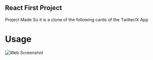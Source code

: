 ## React First Project

Project Made So it is a clone of the following cards of the Twitter/X App

# Usage

![Web Screenshot](https://ibb.co/1s8XVZD)
